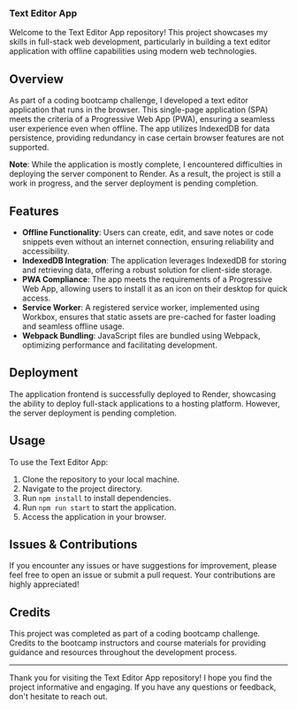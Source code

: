 ### Text Editor App

Welcome to the Text Editor App repository! This project showcases my skills in full-stack web development, particularly in building a text editor application with offline capabilities using modern web technologies.

## Overview

As part of a coding bootcamp challenge, I developed a text editor application that runs in the browser. This single-page application (SPA) meets the criteria of a Progressive Web App (PWA), ensuring a seamless user experience even when offline. The app utilizes IndexedDB for data persistence, providing redundancy in case certain browser features are not supported.

**Note**: While the application is mostly complete, I encountered difficulties in deploying the server component to Render. As a result, the project is still a work in progress, and the server deployment is pending completion.

## Features

- **Offline Functionality**: Users can create, edit, and save notes or code snippets even without an internet connection, ensuring reliability and accessibility.
- **IndexedDB Integration**: The application leverages IndexedDB for storing and retrieving data, offering a robust solution for client-side storage.
- **PWA Compliance**: The app meets the requirements of a Progressive Web App, allowing users to install it as an icon on their desktop for quick access.
- **Service Worker**: A registered service worker, implemented using Workbox, ensures that static assets are pre-cached for faster loading and seamless offline usage.
- **Webpack Bundling**: JavaScript files are bundled using Webpack, optimizing performance and facilitating development.

## Deployment

The application frontend is successfully deployed to Render, showcasing the ability to deploy full-stack applications to a hosting platform. However, the server deployment is pending completion.

## Usage

To use the Text Editor App:

1. Clone the repository to your local machine.
2. Navigate to the project directory.
3. Run `npm install` to install dependencies.
4. Run `npm run start` to start the application.
5. Access the application in your browser.

## Issues & Contributions

If you encounter any issues or have suggestions for improvement, please feel free to open an issue or submit a pull request. Your contributions are highly appreciated!

## Credits

This project was completed as part of a coding bootcamp challenge. Credits to the bootcamp instructors and course materials for providing guidance and resources throughout the development process.

---

Thank you for visiting the Text Editor App repository! I hope you find the project informative and engaging. If you have any questions or feedback, don't hesitate to reach out.